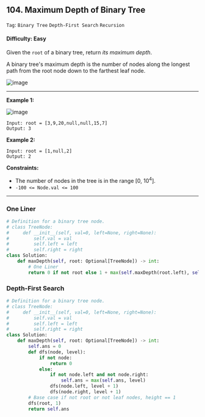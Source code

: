 ## 104. Maximum Depth of Binary Tree

```Tag```: ```Binary Tree``` ```Depth-First Search``` ```Recursion```

#### Difficulty: Easy

Given the ```root``` of a binary tree, return _its maximum depth_.

A binary tree's maximum depth is the number of nodes along the longest path from the root node down to the farthest leaf node.

![image](https://user-images.githubusercontent.com/35042430/217079209-78c4f467-182b-47c0-8edb-ed98a1c5c32a.png)

---

__Example 1:__

![image](https://assets.leetcode.com/uploads/2020/11/26/tmp-tree.jpg)
```
Input: root = [3,9,20,null,null,15,7]
Output: 3
```

__Example 2:__
```
Input: root = [1,null,2]
Output: 2
```

__Constraints:__

- The number of nodes in the tree is in the range [0, 10<sup>4</sup>].
- ```-100 <= Node.val <= 100```

---

### One Liner

```Python
# Definition for a binary tree node.
# class TreeNode:
#     def __init__(self, val=0, left=None, right=None):
#         self.val = val
#         self.left = left
#         self.right = right
class Solution:
    def maxDepth(self, root: Optional[TreeNode]) -> int:
        # One Liner
        return 0 if not root else 1 + max(self.maxDepth(root.left), self.maxDepth(root.right))
```

### Depth-First Search

```Python
# Definition for a binary tree node.
# class TreeNode:
#     def __init__(self, val=0, left=None, right=None):
#         self.val = val
#         self.left = left
#         self.right = right
class Solution:
    def maxDepth(self, root: Optional[TreeNode]) -> int:
        self.ans = 0
        def dfs(node, level):
            if not node:
                return 0
            else:
                if not node.left and not node.right:
                    self.ans = max(self.ans, level)
                dfs(node.left, level + 1)
                dfs(node.right, level + 1)
        # Base case if not root or not leaf nodes, height == 1
        dfs(root, 1)
        return self.ans
```
